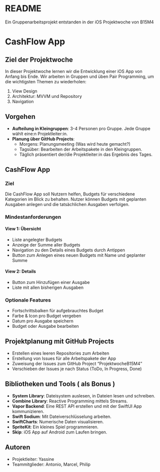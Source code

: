 # README
Ein Gruppenarbeitsprojekt entstanden in der iOS Projektwoche von B15M4

# CashFlow App

## Ziel der Projektwoche

In dieser Projektwoche lernen wir die Entwicklung einer iOS App von Anfang bis Ende. Wir arbeiten in Gruppen und üben Pair Programming, um die wichtigsten Themen zu wiederholen:

1. View Design
2. Architektur: MVVM und Repository
3. Navigation

## Vorgehen

- **Aufteilung in Kleingruppen**: 3-4 Personen pro Gruppe. Jede Gruppe wählt eine:n Projektleiter:in.
- **Planung über GitHub Projects**: 
  - Morgens: Planungsmeeting (Was wird heute gemacht?)
  - Tagsüber: Bearbeiten der Arbeitspakete in den Kleingruppen.
  - Täglich präsentiert der/die Projektleiter:in das Ergebnis des Tages.

## CashFlow App

### Ziel

Die CashFlow App soll Nutzern helfen, Budgets für verschiedene Kategorien im Blick zu behalten. Nutzer können Budgets mit geplanten Ausgaben anlegen und die tatsächlichen Ausgaben verfolgen.

### Mindestanforderungen

#### View 1: Übersicht

- Liste angelegter Budgets
- Anzeige der Summe aller Budgets
- Navigation zu den Details eines Budgets durch Antippen
- Button zum Anlegen eines neuen Budgets mit Name und geplanter Summe

#### View 2: Details

- Button zum Hinzufügen einer Ausgabe
- Liste mit allen bisherigen Ausgaben

### Optionale Features

- Fortschrittsbalken für aufgebrauchtes Budget
- Farbe & Icon pro Budget vergeben
- Datum pro Ausgabe speichern
- Budget oder Ausgabe bearbeiten

## Projektplanung mit GitHub Projects

- Erstellen eines leeren Repositories zum Arbeiten
- Erstellung von Issues für alle Arbeitspakete der App
- Zuweisung der Issues zum GitHub Project “ProjektwocheB15M4”
- Verschieben der Issues je nach Status (ToDo, In Progress, Done)

## Bibliotheken und Tools ( als Bonus )

- **System Library**: Dateisystem auslesen, in Dateien lesen und schreiben.
- **Combine Library**: Reactive Programming mittels Streams.
- **Vapor Backend**: Eine REST API erstellen und mit der SwiftUI App kommunizieren.
- **Swift Sodium**: Mit Dateiverschlüsselung arbeiten.
- **SwiftCharts**: Numerische Daten visualisieren.
- **SpriteKit**: Ein kleines Spiel programmieren.
- **Skip**: iOS App auf Android zum Laufen bringen.

## Autoren

- Projektleiter: Yassine
- Teammitglieder: Antonio, Marcel, Philip

